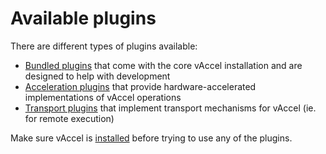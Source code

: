 # Available plugins

There are different types of plugins available:

- [Bundled plugins](bundled-plugins/index.md) that come with the core vAccel
  installation and are designed to help with development
- [Acceleration plugins](acceleration-plugins/index.md) that provide
  hardware-accelerated implementations of vAccel operations
- [Transport plugins](transport-plugins/index.md) that implement transport
  mechanisms for vAccel (ie. for remote execution)

Make sure vAccel is [installed](../../getting-started/installation.md) before
trying to use any of the plugins.
